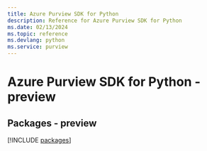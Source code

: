 ```yaml
---
title: Azure Purview SDK for Python
description: Reference for Azure Purview SDK for Python
ms.date: 02/13/2024
ms.topic: reference
ms.devlang: python
ms.service: purview
---
```

# Azure Purview SDK for Python - preview
## Packages - preview
[!INCLUDE [packages](purview-index.md)]